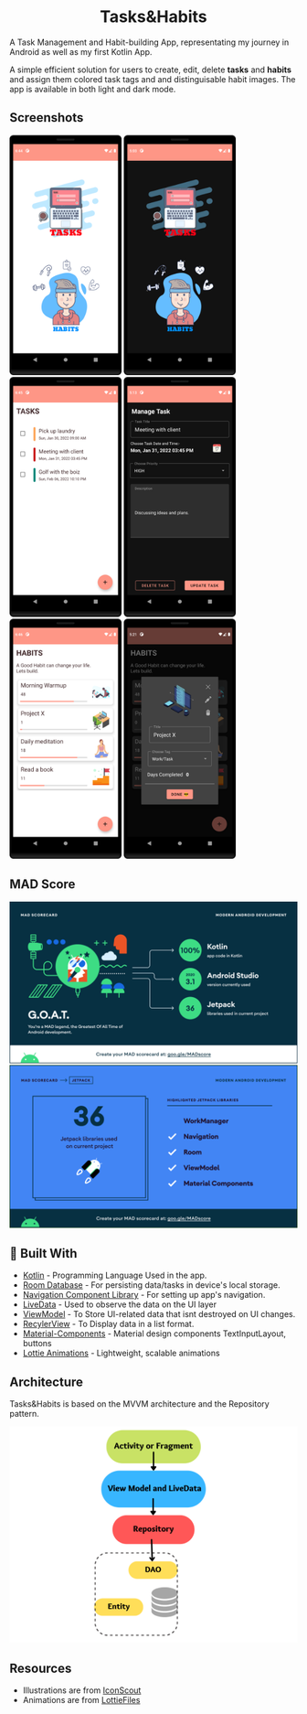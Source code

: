 <h1 align="center"> 
    <b> Tasks&Habits</b> 
</h1>

A Task Management and Habit-building App, representating my journey in Android as well as my first Kotlin App. 

A simple efficient solution for users to create, edit, delete **tasks** and **habits** and assign them colored task tags and and distinguisable habit images. The app is available in both light and  dark mode.


## Screenshots

<div style="display:inline; align:center;">
    <img src="/photos/main_screen_light.png" alt="Main Screen Light" height="420px">
    <img src="/photos/main_screen.png" alt="Main Screen Dark" height="420px">
</div>

<div style="display:inline; align:center;">
    <img src="/photos/tasks_main_light.png" alt="Tasks Fragment" height="420px">
    <img src="/photos/tasks_manage.png" alt="Manage Task Fragment" height="420px">
</div>

<div style="display:inline; align:center;">
    <img src="/photos/habits_main_light.png" alt="Habit Activity" height="420px">
    <img src="/photos/habits_manage.png" alt="Manage Habit Dialog" height="420px">
</div>

## MAD Score
![summary](/photos/mad_summary.png)
![jetpack](/photos/mad_jetpack.png)


## 🔧 Built With
- [Kotlin](https://kotlinlang.org/) - Programming Language Used in the app.
- [Room Database](https://developer.android.com/training/data-storage/room) - For persisting data/tasks in device's local storage.
- [Navigation Component Library](https://developer.android.com/guide/navigation) - For setting up app's navigation.
- [LiveData](https://developer.android.com/topic/libraries/architecture/livedata) - Used to observe the data on the UI layer
- [ViewModel](https://developer.android.com/topic/libraries/architecture/viewmodel) - To Store UI-related data that isnt destroyed on UI changes.
- [RecylerView](https://developer.android.com/guide/topics/ui/layout/recyclerview) - To Display data in a list format.
- [Material-Components](https://github.com/material-components/material-components-android) - Material design components TextInputLayout, buttons
- [Lottie Animations](https://github.com/airbnb/lottie-android) - Lightweight, scalable animations

## Architecture
Tasks&Habits is based on the MVVM architecture and the Repository pattern.

![architecture](/photos/architecture.png)


## Resources

- Illustrations are from [IconScout](https://iconscout.com/)
- Animations are from [LottieFiles](https://lottiefiles.com/)

